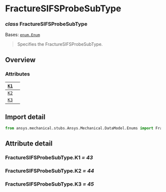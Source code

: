 <a id="fracturesifsprobesubtype"></a>

# FractureSIFSProbeSubType

<a id="FractureSIFSProbeSubType"></a>

### *class* FractureSIFSProbeSubType

Bases: [`enum.Enum`](https://docs.python.org/3/library/enum.html#enum.Enum)

> Specifies the FractureSIFSProbeSubType.

> <!-- !! processed by numpydoc !! -->

<a id="overview"></a>

## Overview

### Attributes

| [`K1`](#FractureSIFSProbeSubType.K1)   |    |
|----------------------------------------|----|
| [`K2`](#FractureSIFSProbeSubType.K2)   |    |
| [`K3`](#FractureSIFSProbeSubType.K3)   |    |

<a id="import-detail"></a>

## Import detail

```python
from ansys.mechanical.stubs.Ansys.Mechanical.DataModel.Enums import FractureSIFSProbeSubType
```

<a id="attribute-detail"></a>

## Attribute detail

<a id="FractureSIFSProbeSubType.K1"></a>

### FractureSIFSProbeSubType.K1 *= 43*

<a id="FractureSIFSProbeSubType.K2"></a>

### FractureSIFSProbeSubType.K2 *= 44*

<a id="FractureSIFSProbeSubType.K3"></a>

### FractureSIFSProbeSubType.K3 *= 45*
